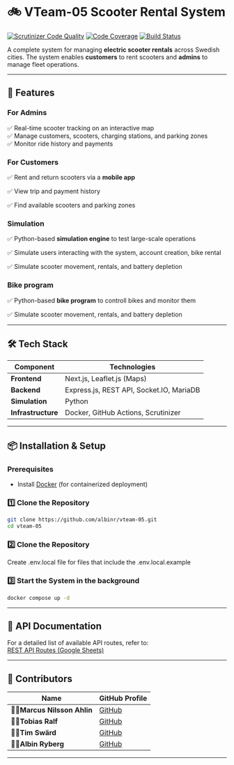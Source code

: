 # 🚲 VTeam-05 Scooter Rental System

[![Scrutinizer Code Quality](https://scrutinizer-ci.com/g/albinr/vteam-05/badges/quality-score.png?b=main)](https://scrutinizer-ci.com/g/albinr/vteam-05/?branch=main)
[![Code Coverage](https://scrutinizer-ci.com/g/albinr/vteam-05/badges/coverage.png?b=main)](https://scrutinizer-ci.com/g/albinr/vteam-05/?branch=main)
[![Build Status](https://scrutinizer-ci.com/g/albinr/vteam-05/badges/build.png?b=main)](https://scrutinizer-ci.com/g/albinr/vteam-05/build-status/main)

A complete system for managing **electric scooter rentals** across Swedish cities. The system enables **customers** to rent scooters and **admins** to manage fleet operations.

---

## **🚀 Features**
### **For Admins**
✅ Real-time scooter tracking on an interactive map  
✅ Manage customers, scooters, charging stations, and parking zones  
✅ Monitor ride history and payments  

### **For Customers**
✅ Rent and return scooters via a **mobile app**  

✅ View trip and payment history  

✅ Find available scooters and parking zones  

### **Simulation**
✅ Python-based **simulation engine** to test large-scale operations 

✅ Simulate users interacting with the system, account creation, bike rental 

✅ Simulate scooter movement, rentals, and battery depletion 

### **Bike program**
✅ Python-based **bike program** to controll bikes and monitor them  

✅ Simulate scooter movement, rentals, and battery depletion

---

## **🛠️ Tech Stack**
| Component   | Technologies |
|-------------|-------------|
| **Frontend** | Next.js, Leaflet.js (Maps) |
| **Backend**  | Express.js, REST API, Socket.IO, MariaDB |
| **Simulation** | Python |
| **Infrastructure** | Docker, GitHub Actions, Scrutinizer |

---

## **📦 Installation & Setup**
### **Prerequisites**
- Install [Docker](https://www.docker.com/) (for containerized deployment)

### **1️⃣ Clone the Repository**
```bash
git clone https://github.com/albinr/vteam-05.git
cd vteam-05
```
### **2️⃣ Clone the Repository**
Create .env.local file for files that include the .env.local.example

### **3️⃣ Start the System in the background**
```bash
docker compose up -d
```

---

## **🔗 API Documentation**
For a detailed list of available API routes, refer to:  
[REST API Routes (Google Sheets)](https://docs.google.com/spreadsheets/d/e/2PACX-1vRlGTuAoIHx3jIDCrChokxqpFRvFJrLsbMqwO3ub-vSKPpKAn8tkuMH-kI8JGwn88bw5Nv5XKZSIEYI/pubhtml)

---

## **🤝 Contributors**
| Name | GitHub Profile |
|------|--------------|
| 👷‍♂️**Marcus Nilsson Ahlin** | [GitHub](https://github.com/MarcusNAhlin) |
| 👷‍♂️**Tobias Ralf** | [GitHub](https://github.com/torl23) |
| 👷‍♂️**Tim Swärd** | [GitHub](https://github.com/Tiqma) |
| 👷‍♂️**Albin Ryberg** | [GitHub](https://github.com/albinr) |

---

